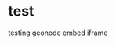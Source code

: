 # test
testing geonode embed iframe
 <iframe src="http://34.77.208.173/maps/16/embed. html” width=”90%” height=”400″ name=”iframe” title=”MAPPY”></iframe>. 
